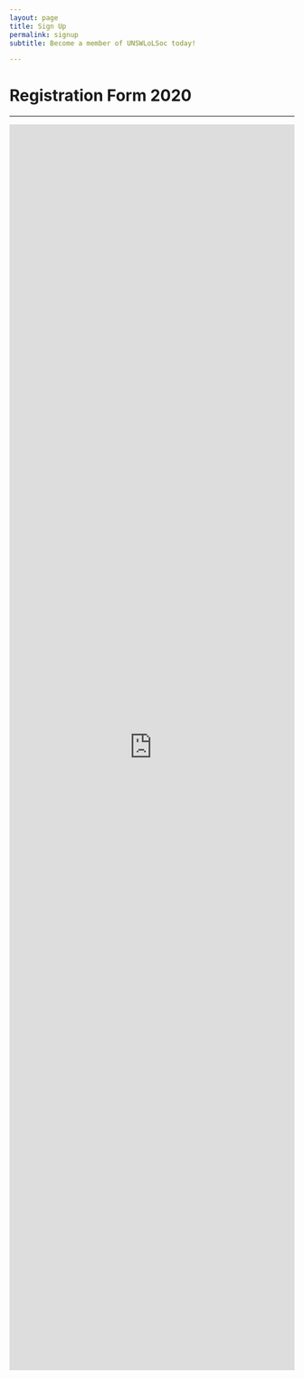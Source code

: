 ```yaml
---
layout: page
title: Sign Up
permalink: signup
subtitle: Become a member of UNSWLoLSoc today!

---
```

<div class="row sqs-row"><div class="col sqs-col-12 span-12"><div class="sqs-block html-block sqs-block-html" data-block-type="2" id="block-5868a2bf40642fbe895b"><div class="sqs-block-content"><h1>Registration Form 2020</h1></div></div><div class="sqs-block horizontalrule-block sqs-block-horizontalrule" data-block-type="47" id="block-yui_3_17_2_12_1450495492059_6884"><div class="sqs-block-content"><hr></div></div><div class="sqs-block code-block sqs-block-code" data-block-type="23" id="block-yui_3_17_2_8_1430054433572_5251"><div class="sqs-block-content"><iframe src="https://docs.google.com/forms/d/e/1FAIpQLSeEV_aCb2-g7VTgTLd2oUJwQKEFa1IGk2MfOUHr-Ga_4SE3eg/viewform?embedded=true" scrolling="yes" marginheight="0" marginwidth="0" width="100%" height="2200" frameborder="no">Loading...</iframe></div></div></div></div>